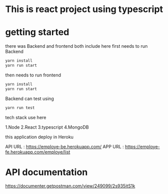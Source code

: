 # This is react project using typescript

# getting started
 there was Backend and frontend both include here
 first needs to run Backend
 ```bash
 yarn install
 yarn run start
 ```

 then needs to run frontend
 ```bash
yarn install
yarn run start
```
Backend can test using
```bash
yarn run test
```
tech stack use here

1.Node
2.React
3.typescript
4.MongoDB

this application deploy in Heroku

API URL : https://employe-be.herokuapp.com/
APP URL : https://employe-fe.herokuapp.com/employe/list

# API documentation  
https://documenter.getpostman.com/view/249099/2s935itS1k




